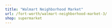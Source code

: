```yaml
---
title: "Walmart Neighborhood Market"
url: /fort-worth/walmart-neighborhood-market-3/
shop: supermarket
---
```

